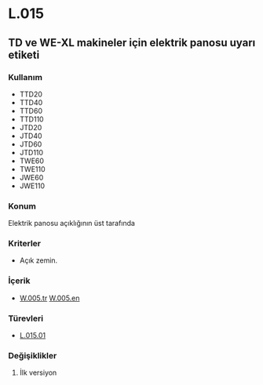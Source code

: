# L.015

## TD ve WE-XL makineler için elektrik panosu uyarı etiketi

### Kullanım

* TTD20
* TTD40
* TTD60
* TTD110
* JTD20
* JTD40
* JTD60
* JTD110
* TWE60
* TWE110
* JWE60
* JWE110

### Konum

Elektrik panosu açıklığının üst tarafında

### Kriterler

* Açık zemin.

### İçerik

* [W.005.tr](../warn/W.005.tr.md) [W.005.en](../warn/W.005.en.md)

### Türevleri

* [L.015.01](./L015.01.md)

### Değişiklikler

1. İlk versiyon
